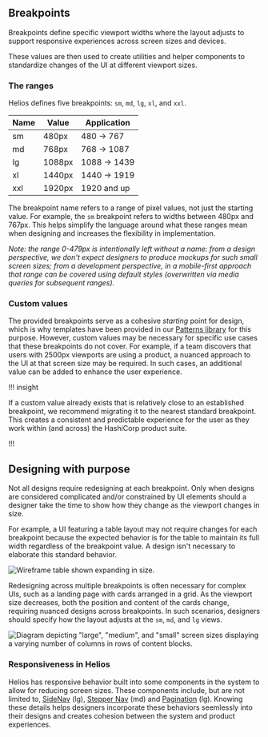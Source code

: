 ## Breakpoints

Breakpoints define specific viewport widths where the layout adjusts to support responsive experiences across screen sizes and devices.

These values are then used to create utilities and helper components to standardize changes of the UI at different viewport sizes.

### The ranges

Helios defines five breakpoints: `sm`, `md`, `lg`, `xl`, and `xxl`.

| Name   | Value        | Application                   |
| ------ | ------------ | ----------------------------- |
| sm     | 480px        | 480 → 767                     |
| md     | 768px        | 768 → 1087                    |
| lg     | 1088px       | 1088 → 1439                   |
| xl     | 1440px       | 1440 → 1919                   |
| xxl    | 1920px       | 1920 and up                   |

The breakpoint name refers to a range of pixel values, not just the starting value. For example, the `sm` breakpoint refers to widths between 480px and 767px. This helps simplify the language around what these ranges mean when designing and increases the flexibility in implementation.

_Note: the range 0-479px is intentionally left without a name: from a design perspective, we don't expect designers to produce mockups for such small screen sizes; from a development perspective, in a mobile-first approach that range can be covered using default styles (overwritten via media queries for subsequent ranges)._

### Custom values

The provided breakpoints serve as a cohesive _starting_ point for design, which is why templates have been provided in our [Patterns library](https://www.figma.com/design/5Pv32j4QiOOD8lkFTD1dxC/HDS-Patterns-v2.0?m=auto&node-id=71-11371&t=OvSfKLEJhHntQQZA-1) for this purpose. However, custom values may be necessary for specific use cases that these breakpoints do not cover. For example, if a team discovers that users with 2500px viewports are using a product, a nuanced approach to the UI at that screen size may be required. In such cases, an additional value can be added to enhance the user experience.

!!! insight

If a custom value already exists that is relatively close to an established breakpoint, we recommend migrating it to the nearest standard breakpoint. This creates a consistent and predictable experience for the user as they work within (and across) the HashiCorp product suite.

!!!

## Designing with purpose

Not all designs require redesigning at each breakpoint. Only when designs are considered complicated and/or constrained by UI elements should a designer take the time to show how they change as the viewport changes in size.

For example, a UI featuring a table layout may not require changes for each breakpoint because the expected behavior is for the table to maintain its full width regardless of the breakpoint value. A design isn't necessary to elaborate this standard behavior.

![Wireframe table shown expanding in size.](/assets/foundations/breakpoints/breakpoints-table-example.png)

Redesigning across multiple breakpoints is often necessary for complex UIs, such as a landing page with cards arranged in a grid. As the viewport size decreases, both the position and content of the cards change, requiring nuanced designs across breakpoints. In such scenarios, designers should specify how the layout adjusts at the `sm`, `md`, and `lg` views.

![Diagram depicting "large", "medium", and "small" screen sizes displaying a varying number of columns in rows of content blocks.](/assets/foundations/breakpoints/breakpoints-card-designs-shfting.png)

### Responsiveness in Helios

Helios has responsive behavior built into some components in the system to allow for reducing screen sizes. These components include, but are not limited to, [SideNav](/components/side-nav) (lg), [Stepper Nav](/components/stepper/nav) (md) and [Pagination](/components/stepper/pagination) (lg). Knowing these details helps designers incorporate these behaviors seemlessly into their designs and creates cohesion between the system and product experiences.
